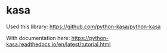 # kasa

Used this library: https://github.com/python-kasa/python-kasa

With documentation here:
https://python-kasa.readthedocs.io/en/latest/tutorial.html
